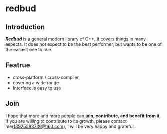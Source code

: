 # redbud

## Introduction

***Redbud*** is a general modern library of C++, It covers things in many aspects. It does not expect to be the best performer, but wants to be one of the easiest one to use.

## Featrue

* cross-platform / cross-compiler
* covering a wide range
* Interface is easy to use

## Join

I hope that more and more people can **join, contribute, and benefit from it**. If you are willing to contribute to its growth, please contact me(13925588730@163.com), I will be very happy and grateful.

